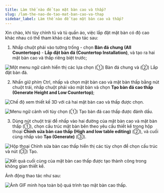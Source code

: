 ```yaml
---
title: Làm thế nào để tạo mặt bàn cao và thấp?
slug: /lam-the-nao-de-tao-mat-ban-cao-va-thap
sidebar_label: Làm thế nào để tạo mặt bàn cao và thấp?
---
```


Xin chào, khi tùy chỉnh tủ và tủ quần áo, việc lắp đặt mặt bàn có độ cao khác nhau có thể tham khảo các thao tác sau:

1. Nhấp chuột phải vào tường trống - chọn **Bàn đá chung (All Countertops)** - **Lắp đặt bàn đá (Countertop Installation)**, và tạo ra hai mặt bàn cao và thấp riêng biệt trước;

![Một menu ngữ cảnh hiển thị các lựa chọn (①) Bàn đá chung và (②) Lắp đặt bàn đá.](https://storage.googleapis.com/jegavn_kb/images/87f3e266-6d0d-4fd2-89b7-8647212352e9.png)

2. Nhấn giữ phím Ctrl, nhấp và chọn mặt bàn cao và mặt bàn thấp bằng nút chuột trái, nhấp chuột phải vào mặt bàn và chọn **Tạo bàn đá cao thấp (Generate Height and Low Countertop)**;

![Chế độ xem thiết kế 3D với cả hai mặt bàn cao và thấp được chọn.](https://storage.googleapis.com/jegavn_kb/images/c0c11a7b-7c05-416e-913a-e7b60fa2796c.png)

![Menu ngữ cảnh với tùy chọn (①) Tạo bàn đá cao thấp được đánh dấu.](https://storage.googleapis.com/jegavn_kb/images/812bc95e-3fd9-46c9-a5ed-be94e605ae6f.png)

3. Dùng nút chuột trái để nhấp vào hai đường của mặt bàn cao và mặt bàn thấp (①), chọn cấu trúc mặt bàn bên theo yêu cầu thiết kế trong hộp thoại **Chỉnh sửa bàn cao thấp (High and low table editing)** (②), và cuối cùng nhấp vào **Tạo (Generate)** (③).

![Hộp thoại Chỉnh sửa bàn cao thấp hiển thị các tùy chọn để chọn cấu trúc và nút (③) Tạo.](https://storage.googleapis.com/jegavn_kb/images/990ca33f-b0e4-48ff-88b3-073dbd00149d.png)

![Kết quả cuối cùng của mặt bàn cao thấp được tạo thành công trong không gian thiết kế.](https://storage.googleapis.com/jegavn_kb/images/31893733-165d-4e98-84cc-2c4645917a81.png)

Ảnh động thao tác như sau:

![Ảnh GIF minh họa toàn bộ quá trình tạo mặt bàn cao thấp.](https://storage.googleapis.com/jegavn_kb/images/34e7040b-ab8c-44f9-bb57-8837c08f2d56.gif)
